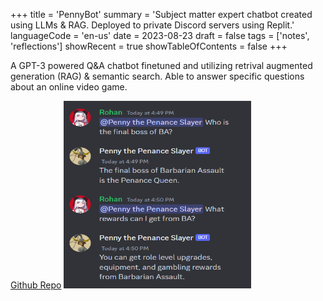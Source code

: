 +++
title = 'PennyBot'
summary = 'Subject matter expert chatbot created using LLMs & RAG. Deployed to private Discord servers using Replit.'
languageCode = 'en-us'
date = 2023-08-23
draft = false
tags = ['notes', 'reflections']
showRecent = true
showTableOfContents = false
+++

A GPT-3 powered Q&A chatbot finetuned and utilizing retrival augmented generation (RAG) & semantic search. Able to answer specific questions about an online video game. 

[Github Repo](https://github.com/ubitquitin/pennybot)
<img width="300" height="300" src="featured.png">





